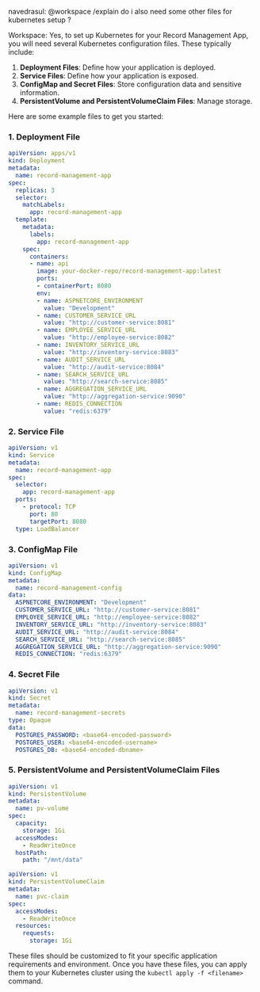 navedrasul: @workspace /explain  do i also need some other files for kubernetes setup ?

Workspace: Yes, to set up Kubernetes for your Record Management App, you will need several Kubernetes configuration files. These typically include:

1. **Deployment Files**: Define how your application is deployed.
2. **Service Files**: Define how your application is exposed.
3. **ConfigMap and Secret Files**: Store configuration data and sensitive information.
4. **PersistentVolume and PersistentVolumeClaim Files**: Manage storage.

Here are some example files to get you started:

### 1. Deployment File
```yaml
apiVersion: apps/v1
kind: Deployment
metadata:
  name: record-management-app
spec:
  replicas: 3
  selector:
    matchLabels:
      app: record-management-app
  template:
    metadata:
      labels:
        app: record-management-app
    spec:
      containers:
      - name: api
        image: your-docker-repo/record-management-app:latest
        ports:
        - containerPort: 8080
        env:
        - name: ASPNETCORE_ENVIRONMENT
          value: "Development"
        - name: CUSTOMER_SERVICE_URL
          value: "http://customer-service:8081"
        - name: EMPLOYEE_SERVICE_URL
          value: "http://employee-service:8082"
        - name: INVENTORY_SERVICE_URL
          value: "http://inventory-service:8083"
        - name: AUDIT_SERVICE_URL
          value: "http://audit-service:8084"
        - name: SEARCH_SERVICE_URL
          value: "http://search-service:8085"
        - name: AGGREGATION_SERVICE_URL
          value: "http://aggregation-service:9090"
        - name: REDIS_CONNECTION
          value: "redis:6379"
```

### 2. Service File
```yaml
apiVersion: v1
kind: Service
metadata:
  name: record-management-app
spec:
  selector:
    app: record-management-app
  ports:
    - protocol: TCP
      port: 80
      targetPort: 8080
  type: LoadBalancer
```

### 3. ConfigMap File
```yaml
apiVersion: v1
kind: ConfigMap
metadata:
  name: record-management-config
data:
  ASPNETCORE_ENVIRONMENT: "Development"
  CUSTOMER_SERVICE_URL: "http://customer-service:8081"
  EMPLOYEE_SERVICE_URL: "http://employee-service:8082"
  INVENTORY_SERVICE_URL: "http://inventory-service:8083"
  AUDIT_SERVICE_URL: "http://audit-service:8084"
  SEARCH_SERVICE_URL: "http://search-service:8085"
  AGGREGATION_SERVICE_URL: "http://aggregation-service:9090"
  REDIS_CONNECTION: "redis:6379"
```

### 4. Secret File
```yaml
apiVersion: v1
kind: Secret
metadata:
  name: record-management-secrets
type: Opaque
data:
  POSTGRES_PASSWORD: <base64-encoded-password>
  POSTGRES_USER: <base64-encoded-username>
  POSTGRES_DB: <base64-encoded-dbname>
```

### 5. PersistentVolume and PersistentVolumeClaim Files
```yaml
apiVersion: v1
kind: PersistentVolume
metadata:
  name: pv-volume
spec:
  capacity:
    storage: 1Gi
  accessModes:
    - ReadWriteOnce
  hostPath:
    path: "/mnt/data"
```

```yaml
apiVersion: v1
kind: PersistentVolumeClaim
metadata:
  name: pvc-claim
spec:
  accessModes:
    - ReadWriteOnce
  resources:
    requests:
      storage: 1Gi
```

These files should be customized to fit your specific application requirements and environment. Once you have these files, you can apply them to your Kubernetes cluster using the `kubectl apply -f <filename>` command.